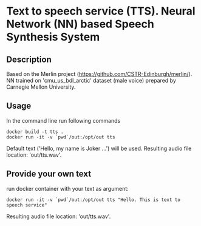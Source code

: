 # Text to speech service (TTS). Neural Network (NN) based Speech Synthesis System

## Description
Based on the Merlin project (https://github.com/CSTR-Edinburgh/merlin/).
NN trained on 'cmu_us_bdl_arctic' dataset (male voice) prepared by Carnegie
Mellon University.

## Usage
In the command line run following commands
```
docker build -t tts .
docker run -it -v `pwd`/out:/opt/out tts
```
Default text ('Hello, my name is Joker ...') will be used. Resulting audio file location: 'out/tts.wav'.

## Provide your own text
run docker container with your text as argument:
```
docker run -it -v `pwd`/out:/opt/out tts "Hello. This is text to speech service"
```
Resulting audio file location: 'out/tts.wav'.
